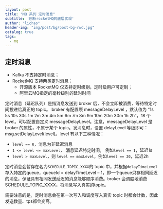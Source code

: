 ```yaml
---
layout: post
title: "MQ 系列 定时消息"
subtitle: '刨析rocketMQ的底层实现'
author: "lichao"
header-img: "img/post/bg/post-bg-rwd.jpg"
catalog: true
tags:
  - mq
---
```


## 定时消息

* Kafka 不支持定时消息；
* RocketMQ 支持两类定时消息；
  * 开源版本 RocketMQ 仅支持定时级别，定时级用户可定制；
  * 阿里云MQ指定的毫秒级别的延时时间

定时消息（延迟队列）是指消息发送到 broker 后，不会立即被消费，等待特定时间投递给真正的 topic。 broker 有配置项 messageDelayLevel ，默认值为 “1s 5s 10s 30s 1m 2m 3m 4m 5m 6m 7m 8m 9m 10m 20m 30m 1h 2h”，18 个 level。可以配置自定义 messageDelayLevel。注意，messageDelayLevel 是 broker 的属性，不属于某个 topic。发消息时，设置 delayLevel 等级即可：msg.setDelayLevel(level)。level 有以下三种情况：

* ```level == 0```，消息为非延迟消息
* ```1 <= level <= maxLevel```， 消息延迟特定时间， 例如```level == 1```，延迟1s
* ```level > maxLevel```，则 ```level == maxLevel```，例如```level == 20```，延迟2h

定时消息会暂存在名为```SCHEDULE_TOPIC_XXXX```的 topic 中，并根据```delayTimeLevel```存入特定的queue，queueId = delayTimeLevel – 1，即一个queue只存相同延迟的消息，保证具有相同发送延迟的消息能够顺序消费。broker 会调度地消费 SCHEDULE_TOPIC_XXXX，将消息写入真实的topic。

需要注意的是，定时消息会在第一次写入和调度写入真实 topic 时都会计数，因此发送数量、tps都会变高。
